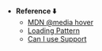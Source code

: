 - **Reference ⬇️**
  - [MDN @media hover](https://developer.mozilla.org/en-US/docs/Web/CSS/@media/hover)
  - [Loading Pattern](https://loading.io/pattern/)
  - [Can I use Support](https://caniuse.com/?search=media%20hover)
